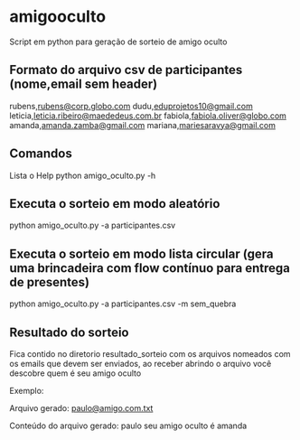 # amigooculto
Script em python para geração de sorteio de amigo oculto

## Formato do arquivo csv de participantes (nome,email sem header)

rubens,rubens@corp.globo.com
dudu,eduprojetos10@gmail.com
leticia,leticia.ribeiro@maededeus.com.br
fabiola,fabiola.oliver@globo.com
amanda,amanda.zamba@gmail.com
mariana,mariesaravya@gmail.com


## Comandos

Lista o Help
python amigo_oculto.py -h

## Executa o sorteio em modo aleatório
python amigo_oculto.py -a participantes.csv


## Executa o sorteio em modo lista circular (gera uma brincadeira com flow contínuo para entrega de presentes)
python amigo_oculto.py -a participantes.csv -m sem_quebra

## Resultado do sorteio

Fica contido no diretorio resultado_sorteio com os arquivos nomeados com os emails que devem ser enviados, ao receber abrindo o arquivo você descobre quem é seu amigo oculto

Exemplo:

Arquivo gerado: paulo@amigo.com.txt

Conteúdo do arquivo gerado:   paulo seu amigo oculto é amanda